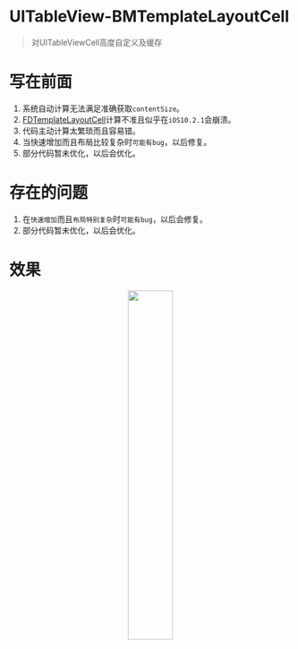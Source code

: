 # UITableView-BMTemplateLayoutCell
> 对UITableViewCell高度自定义及缓存

# 写在前面
1. 系统自动计算无法满足准确获取`contentSize`。
2. [FDTemplateLayoutCell](https://github.com/forkingdog/UITableView-FDTemplateLayoutCell)计算不准且似乎在`iOS10.2.1`会崩溃。
3. 代码主动计算太繁琐而且容易错。
4. 当快速增加而且布局比较复杂时`可能有bug`，以后修复。
5. 部分代码暂未优化，以后会优化。

# 存在的问题
1. 在`快速增加`而且`布局特别复杂`时`可能有bug`，以后会修复。
2. 部分代码暂未优化，以后会优化。

# 效果
<p align="center">
<img src="1.gif" width="40%">
</p>
